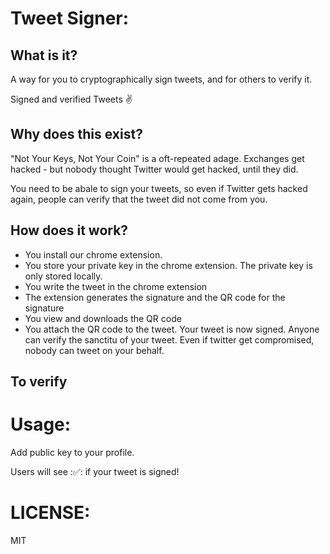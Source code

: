 Tweet Signer:
=============

What is it?
------------

A way for you to cryptographically sign tweets, and for others to verify it.

Signed and verified Tweets ✌

Why does this exist?
----------------------

"Not Your Keys, Not Your Coin" is a oft-repeated adage. 
Exchanges get hacked - but nobody thought Twitter would get hacked, until they did. 

You need to be abale to sign your tweets, so even if Twitter gets hacked again, people can verify that the tweet did not come from you.    

How does it work?
--------------------

- You install our chrome extension.
- You store your private key in the chrome extension. The private key is only stored locally.
- You write the tweet in the chrome extension
- The extension generates the signature and the QR code for the signature
- You view and downloads the QR code
- You attach the QR code to the tweet. Your tweet is now signed. Anyone can verify the sanctitu of your tweet. Even if twitter get compromised, nobody can tweet on your behalf.

To verify
-------------



Usage:
======

Add public key to your profile.

Users will see :✅: if your tweet is signed!

LICENSE:
========

MIT
